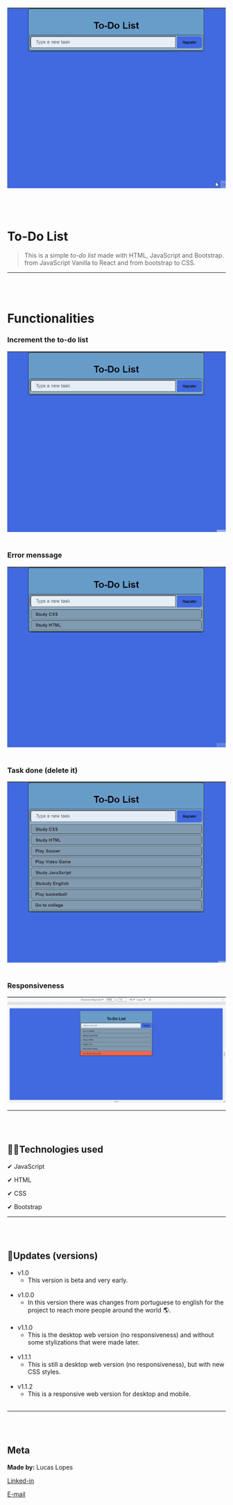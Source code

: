 ![To-Do List](github/readme/to-do_list.gif)
<br/><br/><br/><br/>

# To-Do List

>This is a simple _to-do list_ made with HTML, JavaScript and Bootstrap. from JavaScript Vanilla to React and from bootstrap to CSS. 
---
<br/><br/>

# Functionalities

### Increment the to-do list
![Functionality1](github/readme/increment.gif)
<br/><br/>

### Error menssage
![Functionality2](github/readme/error.gif)
<br/><br/>

### Task done (delete it)
![Functionality3](github/readme/delete_task.gif)
<br/><br/>

### Responsiveness
![Responsiveness](github/readme/rp..gif)
<br/>

----
<br/><br/>

## 👨‍💻Technologies used

✔ JavaScript

✔ HTML

✔ CSS

✔ Bootstrap

---
<br/><br/>

## 🚀Updates (versions)
* v1.0
    * This version is beta and very early.
    <br/><br/>
* v1.0.0
    * In this version there was changes from portuguese to english for the project to reach more people around the world 🌎.
    <br/><br/>
* v1.1.0
    * This is the desktop web version (no responsiveness) and without some stylizations that were made later.
    <br/><br/>
* v1.1.1
    * This is still a desktop web version (no responsiveness), but with new CSS styles.
    <br/><br/>
* v1.1.2
    * This is a responsive web version for desktop and mobile.
    <br/><br/>
---
<br/><br/>

## Meta
**Made by:** Lucas Lopes

[Linked-in](https://www.linkedin.com/in/lucas-lopes-840965190/ "My Linked-in")

[E-mail](mailto:lucas.santos.pessoal@outlook.com "My e-mail")

 
